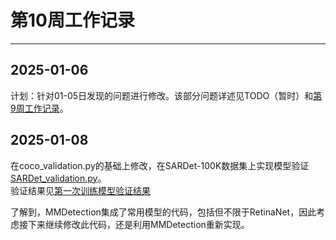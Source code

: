 # 第10周工作记录

---
## 2025-01-06
计划：针对01-05日发现的问题进行修改。该部分问题详述见TODO（暂时）和[第9周工作记录](week9ResearchRecord.MD)。

## 2025-01-08
在coco_validation.py的基础上修改，在SARDet-100K数据集上实现模型验证[SARDet_validation.py](../SARDet_validation.py)。  
验证结果见[第一次训练模型验证结果](../runs/val/RetinaNet模型验证结果.txt)

了解到，MMDetection集成了常用模型的代码，包括但不限于RetinaNet，因此考虑接下来继续修改此代码，还是利用MMDetection重新实现。

